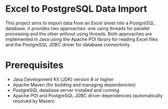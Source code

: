 <h1>Excel to PostgreSQL Data Import</h1>
This project aims to import data from an Excel sheet into a PostgreSQL database. It provides two approaches: one using threads for parallel processing and the other without using threads. Both approaches are implemented in Java using the Apache POI library for reading Excel files and the PostgreSQL JDBC driver for database connectivity.

<h1>Prerequisites</h1>
<ul>
  <li>  Java Development Kit (JDK) version 8 or higher</li>
<li> Apache Maven (for building and managing dependencies)</li>
<li> PostgreSQL database server installed and running</li>
<li> Apache POI and PostgreSQL JDBC driver dependencies (automatically resolved by Maven)</li>
  </ul>
